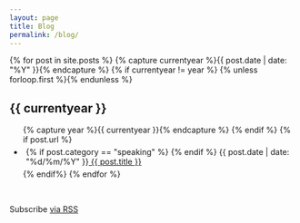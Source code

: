 ```yaml
---
layout: page
title: Blog
permalink: /blog/
---
```


<div>
{% for post in site.posts %}
  {% capture currentyear %}{{ post.date | date: "%Y" }}{% endcapture %}
  {% if currentyear != year %}
    {% unless forloop.first %}</ul>{% endunless %}
    <h2>{{ currentyear }}</h2>
    <ul class="no-list">
    {% capture year %}{{ currentyear }}{% endcapture %}
  {% endif %}
  {% if post.url %}<li style="padding:5px;">{% if post.category == "speaking" %}<i class="fa fa-microphone"></i> {% endif %} <span class="post-meta pull-right">{{ post.date | date: "%d/%m/%Y" }}</span><a href="{{ post.url }}" title="{{post.title}}"> {{ post.title }}</a></li>{% endif%}
{% endfor %}
</ul>
</div><br/>
<p>
Subscribe <a href="{{ "/feed.xml" | prepend: site.baseurl }}">via RSS</a>
</p>

